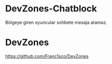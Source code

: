 # DevZones-Chatblock
 Bölgeye giren oyuncular sohbete mesaja atamaz.
 
# DevZones
https://github.com/Franc1sco/DevZones
